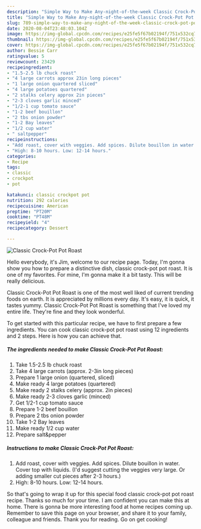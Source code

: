 ```yaml
---
description: "Simple Way to Make Any-night-of-the-week Classic Crock-Pot Pot Roast"
title: "Simple Way to Make Any-night-of-the-week Classic Crock-Pot Pot Roast"
slug: 789-simple-way-to-make-any-night-of-the-week-classic-crock-pot-pot-roast
date: 2020-08-04T23:48:03.104Z
image: https://img-global.cpcdn.com/recipes/e25fe5f67b02194f/751x532cq70/classic-crock-pot-pot-roast-recipe-main-photo.jpg
thumbnail: https://img-global.cpcdn.com/recipes/e25fe5f67b02194f/751x532cq70/classic-crock-pot-pot-roast-recipe-main-photo.jpg
cover: https://img-global.cpcdn.com/recipes/e25fe5f67b02194f/751x532cq70/classic-crock-pot-pot-roast-recipe-main-photo.jpg
author: Bessie Carr
ratingvalue: 5
reviewcount: 23429
recipeingredient:
- "1.5-2.5 lb chuck roast"
- "4 large carrots approx 23in long pieces"
- "1 large onion quartered sliced"
- "4 large potatoes quartered"
- "2 stalks celery approx 2in pieces"
- "2-3 cloves garlic minced"
- "1/2-1 cup tomato sauce"
- "1-2 beef bouillon"
- "2 tbs onion powder"
- "1-2 Bay leaves"
- "1/2 cup water"
- " saltpepper"
recipeinstructions:
- "Add roast, cover with veggies. Add spices. Dilute bouillon in water. Cover top with liquids. (I&#39;d suggest cutting the veggies very large. Or adding smaller cut pieces after 2-3 hours.)"
- "High: 8-10 hours. Low: 12-14 hours."
categories:
- Recipe
tags:
- classic
- crockpot
- pot

katakunci: classic crockpot pot 
nutrition: 292 calories
recipecuisine: American
preptime: "PT20M"
cooktime: "PT48M"
recipeyield: "4"
recipecategory: Dessert

---
```



![Classic Crock-Pot Pot Roast](https://img-global.cpcdn.com/recipes/e25fe5f67b02194f/751x532cq70/classic-crock-pot-pot-roast-recipe-main-photo.jpg)

Hello everybody, it's Jim, welcome to our recipe page. Today, I'm gonna show you how to prepare a distinctive dish, classic crock-pot pot roast. It is one of my favorites. For mine, I'm gonna make it a bit tasty. This will be really delicious.



Classic Crock-Pot Pot Roast is one of the most well liked of current trending foods on earth. It is appreciated by millions every day. It's easy, it is quick, it tastes yummy. Classic Crock-Pot Pot Roast is something that I've loved my entire life. They're fine and they look wonderful.


To get started with this particular recipe, we have to first prepare a few ingredients. You can cook classic crock-pot pot roast using 12 ingredients and 2 steps. Here is how you can achieve that.

<!--inarticleads1-->

##### The ingredients needed to make Classic Crock-Pot Pot Roast:

1. Take 1.5-2.5 lb chuck roast
1. Take 4 large carrots (approx. 2-3in long pieces)
1. Prepare 1 large onion (quartered, sliced)
1. Make ready 4 large potatoes (quartered)
1. Make ready 2 stalks celery (approx. 2in pieces)
1. Make ready 2-3 cloves garlic (minced)
1. Get 1/2-1 cup tomato sauce
1. Prepare 1-2 beef bouillon
1. Prepare 2 tbs onion powder
1. Take 1-2 Bay leaves
1. Make ready 1/2 cup water
1. Prepare  salt&amp;pepper




<!--inarticleads2-->

##### Instructions to make Classic Crock-Pot Pot Roast:

1. Add roast, cover with veggies. Add spices. Dilute bouillon in water. Cover top with liquids. (I&#39;d suggest cutting the veggies very large. Or adding smaller cut pieces after 2-3 hours.)
1. High: 8-10 hours. Low: 12-14 hours.




So that's going to wrap it up for this special food classic crock-pot pot roast recipe. Thanks so much for your time. I am confident you can make this at home. There is gonna be more interesting food at home recipes coming up. Remember to save this page on your browser, and share it to your family, colleague and friends. Thank you for reading. Go on get cooking!
